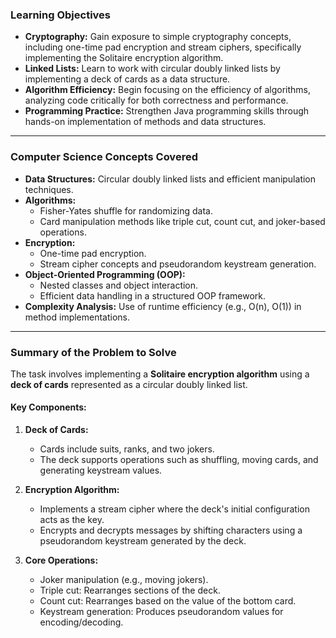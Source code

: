 ### **Learning Objectives**
- **Cryptography:** Gain exposure to simple cryptography concepts, including one-time pad encryption and stream ciphers, specifically implementing the Solitaire encryption algorithm.
- **Linked Lists:** Learn to work with circular doubly linked lists by implementing a deck of cards as a data structure.
- **Algorithm Efficiency:** Begin focusing on the efficiency of algorithms, analyzing code critically for both correctness and performance.
- **Programming Practice:** Strengthen Java programming skills through hands-on implementation of methods and data structures.

---

### **Computer Science Concepts Covered**
- **Data Structures:** Circular doubly linked lists and efficient manipulation techniques.
- **Algorithms:** 
  - Fisher-Yates shuffle for randomizing data.
  - Card manipulation methods like triple cut, count cut, and joker-based operations.
- **Encryption:** 
  - One-time pad encryption.
  - Stream cipher concepts and pseudorandom keystream generation.
- **Object-Oriented Programming (OOP):** 
  - Nested classes and object interaction.
  - Efficient data handling in a structured OOP framework.
- **Complexity Analysis:** Use of runtime efficiency (e.g., O(n), O(1)) in method implementations.

---

### **Summary of the Problem to Solve**
The task involves implementing a **Solitaire encryption algorithm** using a **deck of cards** represented as a circular doubly linked list. 

#### Key Components:
1. **Deck of Cards:**
   - Cards include suits, ranks, and two jokers.
   - The deck supports operations such as shuffling, moving cards, and generating keystream values.
   
2. **Encryption Algorithm:**
   - Implements a stream cipher where the deck's initial configuration acts as the key.
   - Encrypts and decrypts messages by shifting characters using a pseudorandom keystream generated by the deck.

3. **Core Operations:**
   - Joker manipulation (e.g., moving jokers).
   - Triple cut: Rearranges sections of the deck.
   - Count cut: Rearranges based on the value of the bottom card.
   - Keystream generation: Produces pseudorandom values for encoding/decoding.
